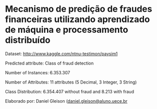 # Mecanismo de predição de fraudes financeiras utilizando aprendizado de máquina e processamento distribuído

Dataset:
http://www.kaggle.com/ntnu-testimon/paysim1

Predicted attribute:
Class of fraud detection

Number of Instances:
6.353.307

Number of Attributes:
11 attributes (5 Decimal, 3 Integer, 3 String)

Class Distribution:
6.354.407 without fraud and 8.213 with fraud

Elaborado por: Daniel Gleison (daniel.gleison@aluno.uece.br
